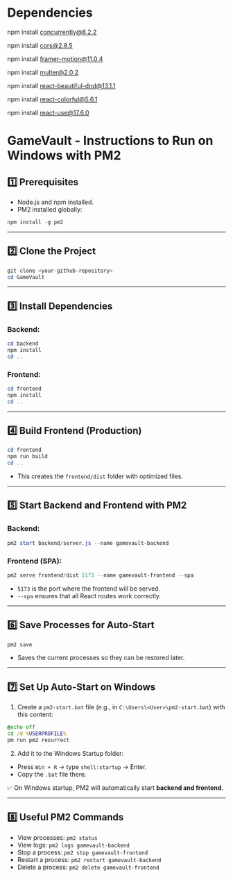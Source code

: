 # Dependencies

npm install concurrently@8.2.2

npm install cors@2.8.5

npm install framer-motion@11.0.4

npm install multer@2.0.2

npm install react-beautiful-dnd@13.1.1

npm install react-colorful@5.6.1

npm install react-use@17.6.0




# GameVault - Instructions to Run on Windows with PM2

## 1️⃣ Prerequisites

* Node.js and npm installed.
* PM2 installed globally:

```powershell
npm install -g pm2
```

---

## 2️⃣ Clone the Project

```powershell
git clone <your-github-repository>
cd GameVault
```

---

## 3️⃣ Install Dependencies

### Backend:

```powershell
cd backend
npm install
cd ..
```

### Frontend:

```powershell
cd frontend
npm install
cd ..
```

---

## 4️⃣ Build Frontend (Production)

```powershell
cd frontend
npm run build
cd ..
```

* This creates the `frontend/dist` folder with optimized files.

---

## 5️⃣ Start Backend and Frontend with PM2

### Backend:

```powershell
pm2 start backend/server.js --name gamevault-backend
```

### Frontend (SPA):

```powershell
pm2 serve frontend/dist 5173 --name gamevault-frontend --spa
```

* `5173` is the port where the frontend will be served.
* `--spa` ensures that all React routes work correctly.

---

## 6️⃣ Save Processes for Auto-Start

```powershell
pm2 save
```

* Saves the current processes so they can be restored later.

---

## 7️⃣ Set Up Auto-Start on Windows

1. Create a `pm2-start.bat` file (e.g., in `C:\Users\<User>\pm2-start.bat`) with this content:

```bat
@echo off
cd /d %USERPROFILE%
pm run pm2 resurrect
```

2. Add it to the Windows Startup folder:

* Press `Win + R` → type `shell:startup` → Enter.
* Copy the `.bat` file there.

✅ On Windows startup, PM2 will automatically start **backend and frontend**.

---

## 8️⃣ Useful PM2 Commands

* View processes: `pm2 status`
* View logs: `pm2 logs gamevault-backend`
* Stop a process: `pm2 stop gamevault-frontend`
* Restart a process: `pm2 restart gamevault-backend`
* Delete a process: `pm2 delete gamevault-frontend`

